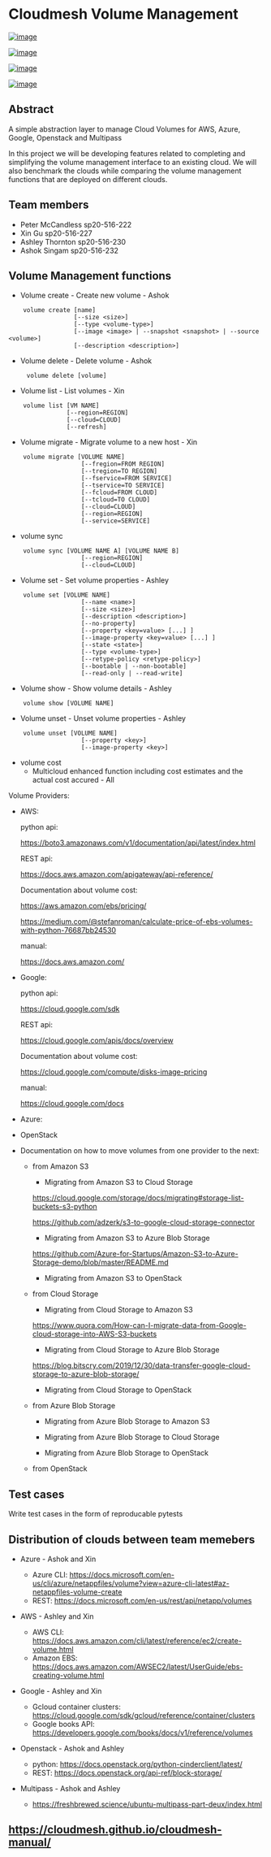 # Cloudmesh Volume Management



[![image](https://img.shields.io/travis/TankerHQ/cloudmesh-volume.svg?branch=master)](https://travis-ci.org/TankerHQ/cloudmesn-volume)

[![image](https://img.shields.io/pypi/pyversions/cloudmesh-volume.svg)](https://pypi.org/project/cloudmesh-volume)

[![image](https://img.shields.io/pypi/v/cloudmesh-volume.svg)](https://pypi.org/project/cloudmesh-volume/)

[![image](https://img.shields.io/github/license/TankerHQ/python-cloudmesh-volume.svg)](https://github.com/TankerHQ/python-cloudmesh-volume/blob/master/LICENSE)

## Abstract

A simple abstraction layer to manage Cloud Volumes for AWS, Azure, Google, Openstack and Multipass

In this project we will be developing features related to completing and simplifying the volume management interface to an existing cloud. We will also benchmark the clouds while comparing the volume management functions that are deployed on different clouds.

## Team members

* Peter McCandless sp20-516-222
* Xin Gu sp20-516-227
* Ashley Thornton sp20-516-230
* Ashok Singam sp20-516-232

## Volume Management functions

* Volume create - Create new volume - Ashok
```
    volume create [name]
                  [--size <size>]
                  [--type <volume-type>]
                  [--image <image> | --snapshot <snapshot> | --source <volume>]
                  [--description <description>]
```

* Volume delete - Delete volume - Ashok
```
     volume delete [volume] 
```

* Volume list - List volumes - Xin
```
    volume list [VM NAME]
                [--region=REGION]
                [--cloud=CLOUD]
                [--refresh]
```
    
* Volume migrate - Migrate volume to a new host - Xin
```
    volume migrate [VOLUME NAME]
                    [--fregion=FROM REGION]
                    [--tregion=TO REGION]
                    [--fservice=FROM SERVICE]
                    [--tservice=TO SERVICE]
                    [--fcloud=FROM CLOUD]
                    [--tcloud=TO CLOUD]
                    [--cloud=CLOUD]
                    [--region=REGION]
                    [--service=SERVICE] 
```

* volume sync
```
    volume sync [VOLUME NAME A] [VOLUME NAME B]
                    [--region=REGION]
                    [--cloud=CLOUD]
```
                  
* Volume set - Set volume properties - Ashley
```
    volume set [VOLUME NAME]
                    [--name <name>]
                    [--size <size>]
                    [--description <description>]
                    [--no-property]
                    [--property <key=value> [...] ]
                    [--image-property <key=value> [...] ]
                    [--state <state>]
                    [--type <volume-type>]
                    [--retype-policy <retype-policy>]
                    [--bootable | --non-bootable]
                    [--read-only | --read-write]
```

* Volume show - Show volume details - Ashley
```
    volume show [VOLUME NAME]
```

* Volume unset - Unset volume properties - Ashley
```
    volume unset [VOLUME NAME]
                    [--property <key>]
                    [--image-property <key>]
```

* volume cost
    * Multicloud enhanced function including cost estimates and the actual cost accured - All

Volume Providers:

* AWS:

    python api: 
    
    <https://boto3.amazonaws.com/v1/documentation/api/latest/index.html>
    
    REST api: 
    
    <https://docs.aws.amazon.com/apigateway/api-reference/>
    
    Documentation about volume cost: 
    
    <https://aws.amazon.com/ebs/pricing/>
    
    <https://medium.com/@stefanroman/calculate-price-of-ebs-volumes-with-python-76687bb24530>
    
    manual: 
    
    <https://docs.aws.amazon.com/>

* Google:

    python api: 
    
    <https://cloud.google.com/sdk>
    
    REST api: 
    
    <https://cloud.google.com/apis/docs/overview>
    
    Documentation about volume cost: 
    
    <https://cloud.google.com/compute/disks-image-pricing>
    
    manual: 
    
    <https://cloud.google.com/docs>

* Azure:

* OpenStack

* Documentation on how to move volumes from one provider to the next: 

    * from Amazon S3
    
        * Migrating from Amazon S3 to Cloud Storage
        
        https://cloud.google.com/storage/docs/migrating#storage-list-buckets-s3-python
        
        https://github.com/adzerk/s3-to-google-cloud-storage-connector
        
        * Migrating from Amazon S3 to Azure Blob Storage
        
        https://github.com/Azure-for-Startups/Amazon-S3-to-Azure-Storage-demo/blob/master/README.md
        
        * Migrating from Amazon S3 to OpenStack
        
    * from Cloud Storage
    
        * Migrating from Cloud Storage to Amazon S3
        
        https://www.quora.com/How-can-I-migrate-data-from-Google-cloud-storage-into-AWS-S3-buckets
        
        * Migrating from Cloud Storage to Azure Blob Storage
        
        https://blog.bitscry.com/2019/12/30/data-transfer-google-cloud-storage-to-azure-blob-storage/
        
        * Migrating from Cloud Storage to OpenStack
        
    * from Azure Blob Storage
        
        * Migrating from Azure Blob Storage to Amazon S3
        
        * Migrating from Azure Blob Storage to Cloud Storage
        
        * Migrating from Azure Blob Storage to OpenStack
        
    * from OpenStack

## Test cases

Write test cases in the form of reproducable pytests

## Distribution of clouds between team memebers

* Azure - Ashok and Xin
  * Azure CLI: <https://docs.microsoft.com/en-us/cli/azure/netappfiles/volume?view=azure-cli-latest#az-netappfiles-volume-create>
  * REST: <https://docs.microsoft.com/en-us/rest/api/netapp/volumes>
  
* AWS - Ashley and Xin
  * AWS CLI: <https://docs.aws.amazon.com/cli/latest/reference/ec2/create-volume.html>
  * Amazon EBS: <https://docs.aws.amazon.com/AWSEC2/latest/UserGuide/ebs-creating-volume.html>

* Google - Ashley and Xin
  * Gcloud container clusters: <https://cloud.google.com/sdk/gcloud/reference/container/clusters>
  * Google books API: <https://developers.google.com/books/docs/v1/reference/volumes>
  
* Openstack - Ashok and Ashley

  * python: <https://docs.openstack.org/python-cinderclient/latest/>
  * REST: <https://docs.openstack.org/api-ref/block-storage/>
  
* Multipass - Ashok and Ashley 

  * <https://freshbrewed.science/ubuntu-multipass-part-deux/index.html>
     
## <https://cloudmesh.github.io/cloudmesh-manual/>

